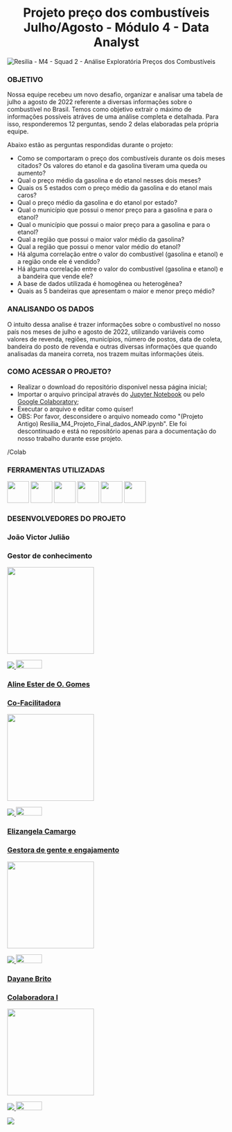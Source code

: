 
# <center>Projeto preço dos combustíveis Julho/Agosto -  Módulo 4 - Data Analyst </center>
![Resilia - M4 - Squad 2 - Análise Exploratória Preços dos Combustíveis ](https://user-images.githubusercontent.com/40433498/194376454-11fb95c7-0224-4398-ad77-a8acd8849f1b.gif)
### OBJETIVO

Nossa equipe recebeu um novo desafio, organizar e analisar uma tabela de julho a agosto de 2022 referente a diversas informações sobre o combustível no Brasil. Temos como objetivo extrair o máximo de informações possíveis atráves de uma análise completa e detalhada. Para isso, responderemos 12 perguntas, sendo 2 delas elaboradas pela própria equipe. 

Abaixo estão as perguntas respondidas durante o projeto: 
* Como se comportaram o preço dos combustíveis durante os dois meses citados? Os valores do etanol e da gasolina tiveram uma queda ou aumento?
* Qual o preço médio da gasolina e do etanol nesses dois meses?
* Quais os 5 estados com o preço médio da gasolina e do etanol mais caros?
* Qual o preço médio da gasolina e do etanol por estado?
* Qual o município que possui o menor preço para a gasolina e para o etanol?
* Qual o município que possui o maior preço para a gasolina e para o etanol?
* Qual a região que possui o maior valor médio da gasolina?
* Qual a região que possui o menor valor médio do etanol?
* Há alguma correlação entre o valor do combustível (gasolina e etanol) e a região onde ele é vendido?
* Há alguma correlação entre o valor do combustível (gasolina e etanol) e a bandeira que vende ele?
* A base de dados utilizada é homogênea ou heterogênea?
* Quais as 5 bandeiras que apresentam o maior e menor preço médio?


### ANALISANDO OS DADOS

O intuito dessa analise é trazer informações sobre o combustível no nosso país nos meses de julho e agosto de 2022, utilizando variáveis como valores de revenda, regiões, municípios, número de postos, data de coleta, bandeira do posto de revenda e outras diversas informações que quando analisadas da maneira correta, nos trazem muitas informações úteis. 


### COMO ACESSAR O PROJETO? 

* Realizar o download do repositório disponível nessa página inicial;
* Importar o arquivo principal através do [Jupyter Notebook](https://jupyter.org/) ou pelo [Google Colaboratory](https://colab.research.google.com/);
* Executar o arquivo e editar como quiser! 
* OBS: Por favor, desconsidere o arquivo nomeado como "(Projeto Antigo) Resilia_M4_Projeto_Final_dados_ANP.ipynb". Ele foi descontinuado e está no repositório apenas para a documentação do nosso trabalho durante esse projeto.

/Colab




### FERRAMENTAS UTILIZADAS

  <img src="https://upload.wikimedia.org/wikipedia/commons/thumb/d/d0/Google_Colaboratory_SVG_Logo.svg/1200px-Google_Colaboratory_SVG_Logo.svg.png" width="50" height="50" /> <img src="https://user-images.githubusercontent.com/40433498/174687676-5d40a2fe-4b62-4fa1-a1fe-20737a1878f8.png" width="50" height="50" /> <img src="https://enotas.com.br/blog/wp-content/uploads/2021/02/GitHub.jpg" width="50" height="50" /> <img src="https://salesdorado.com/wp-content/uploads/2022/07/Trello-Logo.png" width="50" height="50" /> <img src="https://classic.exame.com/wp-content/uploads/2018/10/discord-tecnologia-vip.jpg?quality=70&strip=info&w=720" width="50" height="50" /> <img src="https://t.ctcdn.com.br/63V25kDFoZnMMF2WjQavNUcoawY=/400x400/smart/filters:format(webp)/i618809.png" width="50" height="50" /> 
### DESENVOLVEDORES DO PROJETO

### João Victor Julião
### Gestor de conhecimento
<img src="https://avatars.githubusercontent.com/u/107512421?v=4" width="200" height="200" />
<p align="left">
<p align="left">
  <a href="#" alt="Linkedin">
  <a href="https://www.linkedin.com/in/joao-victor-juliao/" target="_blank"> <img src="https://img.shields.io/badge/-Linkedin-0e76a8?style=flat-square&logo=Linkedin&logoColor=white"/> 

  <a href="#" alt="Github">
     <a href="https://github.com/joaovictojuliao" target="_blank"> <img src="https://img.shields.io/badge/GitHub-100000?style=for-the-badge&logo=github&logoColor=white"width="60" height="20"/>
</p> 
  
### Aline Ester de O. Gomes
### Co-Facilitadora
<img src="https://avatars.githubusercontent.com/u/105750683?v=4" width="200" height="200" />
<p align="left">
<p align="left">
  <a href="#" alt="Linkedin">
  <a href="https://www.linkedin.com/in/aeogomes/" target="_blank"> <img src="https://img.shields.io/badge/-Linkedin-0e76a8?style=flat-square&logo=Linkedin&logoColor=white"/> 

  <a href="#" alt="Github">
     <a href="https://github.com/enilaester" target="_blank"> <img src="https://img.shields.io/badge/GitHub-100000?style=for-the-badge&logo=github&logoColor=white"width="60" height="20"/>
</p> 
  
### Elizangela Camargo
### Gestora de gente e engajamento
<img src="https://avatars.githubusercontent.com/u/40433498?v=4" width="200" height="200" />
<p align="left">
<p align="left">
  <a href="#" alt="Linkedin">
  <a href="https://www.linkedin.com/in/elizangela-camargo-3ab908144/" target="_blank"> <img src="https://img.shields.io/badge/-Linkedin-0e76a8?style=flat-square&logo=Linkedin&logoColor=white"/> 

  <a href="#" alt="Github">
     <a href="https://https://github.com/elizangela-camargo/" target="_blank"> <img src="https://img.shields.io/badge/GitHub-100000?style=for-the-badge&logo=github&logoColor=white"width="60" height="20"/>
</p> 
  
### Dayane Brito
### Colaboradora I
<img src="https://avatars.githubusercontent.com/u/107062500?v=4" width="200" height="200" />
<p align="left">
  <p align="left">
  <a href="#" alt="Linkedin">
  <a href="https://www.linkedin.com/in/dayane-brito-/" target="_blank"> <img src="https://img.shields.io/badge/-Linkedin-0e76a8?style=flat-square&logo=Linkedin&logoColor=white"/> 

  <a href="#" alt="Github">
     <a href="https://github.com/DayBrito" target="_blank"> <img src="https://img.shields.io/badge/GitHub-100000?style=for-the-badge&logo=github&logoColor=white"width="60" height="20"/>

[<img src="https://user-images.githubusercontent.com/40433498/194382348-3770022f-2d27-4d47-9314-4df6960d1c16.PNG"/>](https://www.canva.com/design/DAFOC9O6uuY/osOFgFaD4-gA23zVB-PB9A/view?utm_content=DAFOC9O6uuY&utm_campaign=designshare&utm_medium=link&utm_source=publishsharelink)
 
   
  
